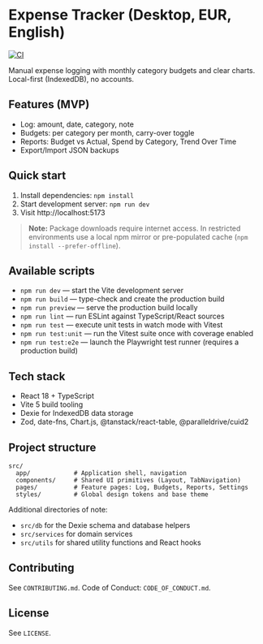 # Expense Tracker (Desktop, EUR, English)

[![CI](https://github.com/your-org/simple-ledger/actions/workflows/ci.yml/badge.svg)](https://github.com/your-org/simple-ledger/actions/workflows/ci.yml)

Manual expense logging with monthly category budgets and clear charts. Local-first (IndexedDB), no accounts.

## Features (MVP)
- Log: amount, date, category, note
- Budgets: per category per month, carry-over toggle
- Reports: Budget vs Actual, Spend by Category, Trend Over Time
- Export/Import JSON backups

## Quick start
1. Install dependencies: `npm install`
2. Start development server: `npm run dev`
3. Visit http://localhost:5173

> **Note:** Package downloads require internet access. In restricted environments use a local npm mirror or pre-populated cache (`npm install --prefer-offline`).

## Available scripts
- `npm run dev` — start the Vite development server
- `npm run build` — type-check and create the production build
- `npm run preview` — serve the production build locally
- `npm run lint` — run ESLint against TypeScript/React sources
- `npm run test` — execute unit tests in watch mode with Vitest
- `npm run test:unit` — run the Vitest suite once with coverage enabled
- `npm run test:e2e` — launch the Playwright test runner (requires a production build)

## Tech stack
- React 18 + TypeScript
- Vite 5 build tooling
- Dexie for IndexedDB data storage
- Zod, date-fns, Chart.js, @tanstack/react-table, @paralleldrive/cuid2

## Project structure
```
src/
  app/            # Application shell, navigation
  components/     # Shared UI primitives (Layout, TabNavigation)
  pages/          # Feature pages: Log, Budgets, Reports, Settings
  styles/         # Global design tokens and base theme
```

Additional directories of note:
- `src/db` for the Dexie schema and database helpers
- `src/services` for domain services
- `src/utils` for shared utility functions and React hooks

## Contributing
See `CONTRIBUTING.md`. Code of Conduct: `CODE_OF_CONDUCT.md`.

## License
See `LICENSE`.
